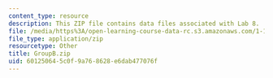 ```yaml
---
content_type: resource
description: This ZIP file contains data files associated with Lab 8.
file: /media/https%3A/open-learning-course-data-rc.s3.amazonaws.com/1-103-civil-engineering-materials-laboratory-spring-2004/601250645c0f9a768628e6dab477076f_GroupB.zip
file_type: application/zip
resourcetype: Other
title: GroupB.zip
uid: 60125064-5c0f-9a76-8628-e6dab477076f
---
```

